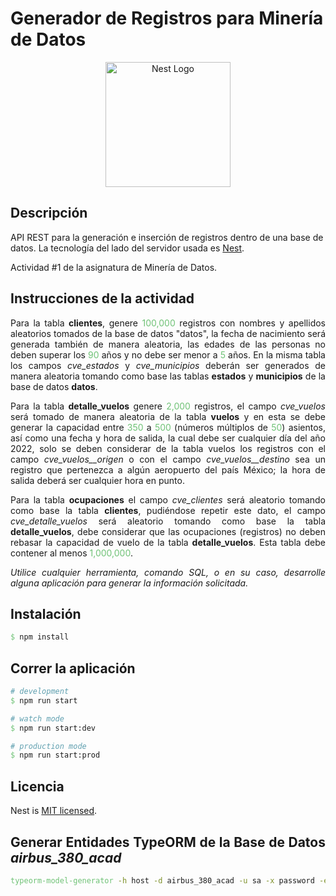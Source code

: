 <style>
span {
  color: #6FC276;
}
</style>

# Generador de Registros para Minería de Datos

<p align="center">
  <a href="http://nestjs.com/" target="blank"><img src="https://nestjs.com/img/logo-small.svg" width="200" alt="Nest Logo" /></a>
</p>

[circleci-image]: https://img.shields.io/circleci/build/github/nestjs/nest/master?token=abc123def456
[circleci-url]: https://circleci.com/gh/nestjs/nest

## Descripción

API REST para la generación e inserción de registros dentro de una base de datos. 
La tecnología del lado del servidor usada es [Nest](https://github.com/nestjs/nest).

Actividad #1 de la asignatura de Minería de Datos.

## Instrucciones de la actividad

<div style="text-align:justify;">

Para la tabla **clientes**, genere <span>100,000</span> registros con nombres y apellidos aleatorios tomados de la base de datos "datos", la fecha de nacimiento será generada también de manera aleatoria, las edades de las personas no deben superar los <span>90</span> años y no debe ser menor a <span>5</span> años. En la misma tabla los campos *cve_estados* y *cve_municipios* deberán ser generados de manera aleatoria tomando como base las tablas **estados** y **municipios** de la base de datos **datos**.

Para la tabla **detalle_vuelos** genere <span>2,000</span> registros, el campo *cve_vuelos* será tomado de manera aleatoria de la tabla **vuelos** y en esta se debe generar la capacidad entre <span>350</span> a <span>500</span> (números múltiplos de <span>50</span>) asientos, así como una fecha y hora de salida, la cual debe ser cualquier día del año 2022, solo se deben considerar de la tabla vuelos los registros con el campo *cve_vuelos__origen* o con el campo *cve_vuelos__destino* sea un registro que pertenezca a algún aeropuerto del país México; la hora de salida deberá ser cualquier hora en punto.

Para la tabla **ocupaciones** el campo *cve_clientes* será aleatorio tomando como base la tabla **clientes**, pudiéndose repetir este dato, el campo *cve_detalle_vuelos* será aleatorio tomando como base la tabla **detalle_vuelos**, debe considerar que las ocupaciones (registros) no deben rebasar la capacidad  de vuelo de la tabla **detalle_vuelos**. Esta tabla debe contener al menos <span>1,000,000</span>.

_Utilice cualquier herramienta, comando SQL, o en su caso, desarrolle alguna aplicación para generar la información solicitada._

<div>

## Instalación

```bash
$ npm install
```

## Correr la aplicación

```bash
# development
$ npm run start

# watch mode
$ npm run start:dev

# production mode
$ npm run start:prod
```

## Licencia

Nest is [MIT licensed](LICENSE).

## Generar Entidades TypeORM de la Base de Datos *airbus_380_acad*

```bash
typeorm-model-generator -h host -d airbus_380_acad -u sa -x password -e mssql -o ./src/entities/
```